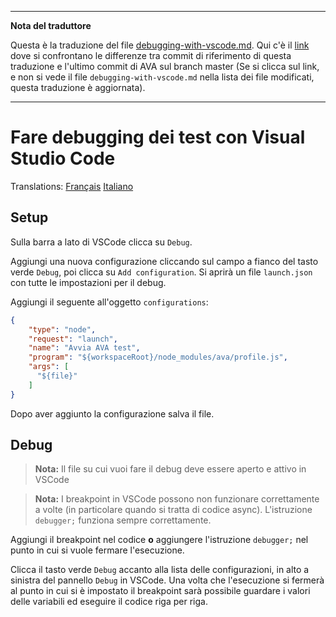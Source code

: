 ___
**Nota del traduttore**

Questa è la traduzione del file [debugging-with-vscode.md](https://github.com/sindresorhus/ava/blob/master/docs/recipes/debugging-with-vscode.md). Qui c'è il [link](https://github.com/avajs/ava/compare/c09462c3e515c41da8177a3d9ba5fb0f19759653...master#diff-a3927068f3a0ffbbdf1b02fbd401b146) dove si confrontano le differenze tra commit di riferimento di questa traduzione e l'ultimo commit di AVA sul branch master (Se si clicca sul link, e non si vede il file `debugging-with-vscode.md` nella lista dei file modificati, questa traduzione è aggiornata).
___
# Fare debugging dei test con Visual Studio Code

Translations: [Français](https://github.com/avajs/ava-docs/blob/master/fr_FR/docs/recipes/debugging-with-vscode.md)
[Italiano](https://github.com/avajs/ava-docs/blob/master/it_IT/docs/recipes/debugging-with-vscode.md)

## Setup

Sulla barra a lato di VSCode clicca su `Debug`.

Aggiungi una nuova configurazione cliccando sul campo a fianco del tasto verde `Debug`, poi clicca su `Add configuration`. Si aprirà un file `launch.json` con tutte le impostazioni per il debug.

Aggiungi il seguente all'oggetto `configurations`:

```json
{
	"type": "node",
	"request": "launch",
	"name": "Avvia AVA test",
	"program": "${workspaceRoot}/node_modules/ava/profile.js",
	"args": [
	  "${file}"
	]
}
```

Dopo aver aggiunto la configurazione salva il file.

## Debug

> **Nota:** Il file su cui vuoi fare il debug deve essere aperto e attivo in VSCode

> **Nota:** I breakpoint in VSCode possono non funzionare correttamente a volte (in particolare quando si tratta di codice async). L'istruzione `debugger;` funziona sempre correttamente.

Aggiungi il breakpoint nel codice **o** aggiungere l'istruzione `debugger;` nel punto in cui si vuole fermare l'esecuzione.

Clicca il tasto verde `Debug` accanto alla lista delle configurazioni, in alto a sinistra del pannello `Debug` in VSCode. Una volta che l'esecuzione si fermerà al punto in cui si è impostato il breakpoint sarà possibile guardare i valori delle variabili ed eseguire il codice riga per riga.